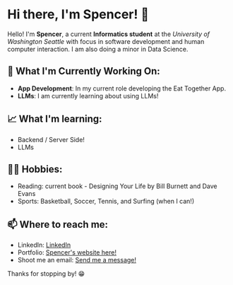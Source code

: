 <h1>Hi there, I'm Spencer! 👋</h1>

<p>Hello! I'm <strong>Spencer</strong>, a current <strong>Informatics student</strong> at the <em>University of Washington Seattle</em> with focus in software development and human computer interaction. I am also doing a minor in Data Science.</p>

<h2>🌱 What I'm Currently Working On:</h2>
<ul>
  <li><strong>App Development</strong>: In my current role developing the Eat Together App.</li>
  <li><strong>LLMs</strong>: I am currently learning about using LLMs!</li>
</ul>

<h2>📈 What I'm learning:</h2>
<ul>
  <li>Backend / Server Side!</li>
  <li>LLMs</li>
</ul>

<h2>🏄‍♂️ Hobbies:</h2>
<ul>
  <li>Reading: current book - Designing Your Life by Bill Burnett and Dave Evans</li>
  <li>Sports: Basketball, Soccer, Tennis, and Surfing (when I can!) </li>
</ul>

<h2>📫 Where to reach me:</h2>
<ul>
  <li>LinkedIn: <a href="https://www.linkedin.com/in/spencergard/">LinkedIn</a></li>
  <li>Portfolio: <a href="https://gardnas.github.io/sweb2.0/">Spencer's website here!</a></li>
  <li>Shoot me an email: <a href="mailto:sdgard863@gmail.com">Send me a message!</a></li>
</ul>

<p>Thanks for stopping by! 😁</p>


<!--<img src="https://github-readme-stats.vercel.app/api/top-langs/?username=gardnas&layout=compact"/> -->
